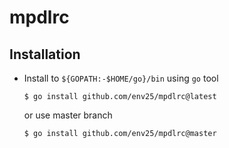 # mpdlrc

## Installation

- Install to `${GOPATH:-$HOME/go}/bin` using `go` tool

      $ go install github.com/env25/mpdlrc@latest

  or use master branch

      $ go install github.com/env25/mpdlrc@master
